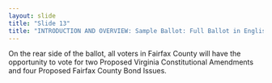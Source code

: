 ```yaml
---
layout: slide
title: "Slide 13"
title: "INTRODUCTION AND OVERVIEW: Sample Ballot: Full Ballot in English (Back)"
---
```


On the rear side of the ballot, all voters in Fairfax County will have the opportunity to vote for two Proposed Virginia Constitutional Amendments and four Proposed Fairfax County Bond Issues.
